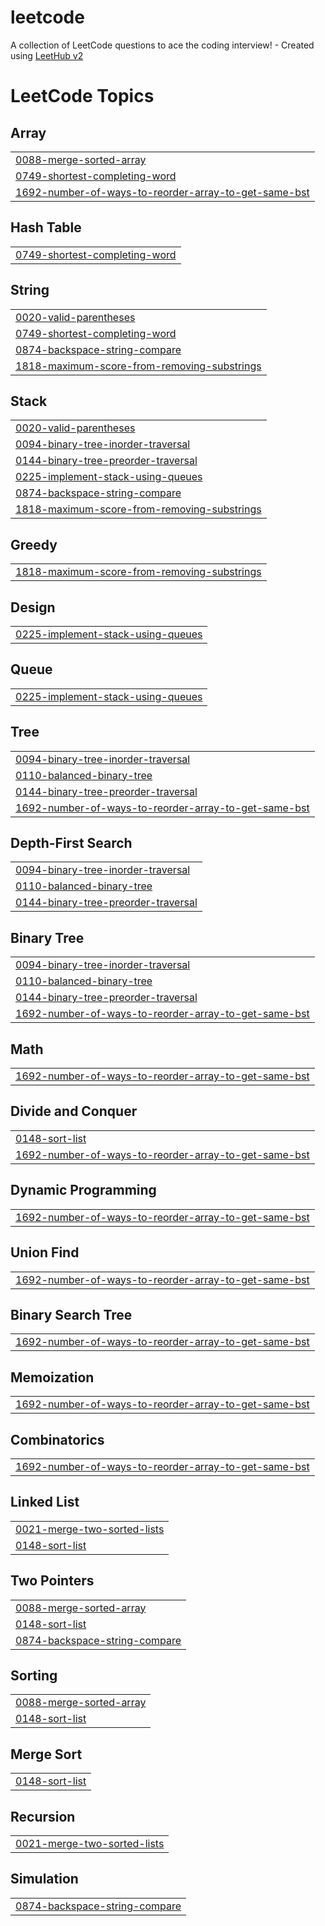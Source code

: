 # leetcode
A collection of LeetCode questions to ace the coding interview! - Created using [LeetHub v2](https://github.com/arunbhardwaj/LeetHub-2.0)

<!---LeetCode Topics Start-->
# LeetCode Topics
## Array
|  |
| ------- |
| [0088-merge-sorted-array](https://github.com/gkbrum/leetcode/tree/master/0088-merge-sorted-array) |
| [0749-shortest-completing-word](https://github.com/gkbrum/leetcode/tree/master/0749-shortest-completing-word) |
| [1692-number-of-ways-to-reorder-array-to-get-same-bst](https://github.com/gkbrum/leetcode/tree/master/1692-number-of-ways-to-reorder-array-to-get-same-bst) |
## Hash Table
|  |
| ------- |
| [0749-shortest-completing-word](https://github.com/gkbrum/leetcode/tree/master/0749-shortest-completing-word) |
## String
|  |
| ------- |
| [0020-valid-parentheses](https://github.com/gkbrum/leetcode/tree/master/0020-valid-parentheses) |
| [0749-shortest-completing-word](https://github.com/gkbrum/leetcode/tree/master/0749-shortest-completing-word) |
| [0874-backspace-string-compare](https://github.com/gkbrum/leetcode/tree/master/0874-backspace-string-compare) |
| [1818-maximum-score-from-removing-substrings](https://github.com/gkbrum/leetcode/tree/master/1818-maximum-score-from-removing-substrings) |
## Stack
|  |
| ------- |
| [0020-valid-parentheses](https://github.com/gkbrum/leetcode/tree/master/0020-valid-parentheses) |
| [0094-binary-tree-inorder-traversal](https://github.com/gkbrum/leetcode/tree/master/0094-binary-tree-inorder-traversal) |
| [0144-binary-tree-preorder-traversal](https://github.com/gkbrum/leetcode/tree/master/0144-binary-tree-preorder-traversal) |
| [0225-implement-stack-using-queues](https://github.com/gkbrum/leetcode/tree/master/0225-implement-stack-using-queues) |
| [0874-backspace-string-compare](https://github.com/gkbrum/leetcode/tree/master/0874-backspace-string-compare) |
| [1818-maximum-score-from-removing-substrings](https://github.com/gkbrum/leetcode/tree/master/1818-maximum-score-from-removing-substrings) |
## Greedy
|  |
| ------- |
| [1818-maximum-score-from-removing-substrings](https://github.com/gkbrum/leetcode/tree/master/1818-maximum-score-from-removing-substrings) |
## Design
|  |
| ------- |
| [0225-implement-stack-using-queues](https://github.com/gkbrum/leetcode/tree/master/0225-implement-stack-using-queues) |
## Queue
|  |
| ------- |
| [0225-implement-stack-using-queues](https://github.com/gkbrum/leetcode/tree/master/0225-implement-stack-using-queues) |
## Tree
|  |
| ------- |
| [0094-binary-tree-inorder-traversal](https://github.com/gkbrum/leetcode/tree/master/0094-binary-tree-inorder-traversal) |
| [0110-balanced-binary-tree](https://github.com/gkbrum/leetcode/tree/master/0110-balanced-binary-tree) |
| [0144-binary-tree-preorder-traversal](https://github.com/gkbrum/leetcode/tree/master/0144-binary-tree-preorder-traversal) |
| [1692-number-of-ways-to-reorder-array-to-get-same-bst](https://github.com/gkbrum/leetcode/tree/master/1692-number-of-ways-to-reorder-array-to-get-same-bst) |
## Depth-First Search
|  |
| ------- |
| [0094-binary-tree-inorder-traversal](https://github.com/gkbrum/leetcode/tree/master/0094-binary-tree-inorder-traversal) |
| [0110-balanced-binary-tree](https://github.com/gkbrum/leetcode/tree/master/0110-balanced-binary-tree) |
| [0144-binary-tree-preorder-traversal](https://github.com/gkbrum/leetcode/tree/master/0144-binary-tree-preorder-traversal) |
## Binary Tree
|  |
| ------- |
| [0094-binary-tree-inorder-traversal](https://github.com/gkbrum/leetcode/tree/master/0094-binary-tree-inorder-traversal) |
| [0110-balanced-binary-tree](https://github.com/gkbrum/leetcode/tree/master/0110-balanced-binary-tree) |
| [0144-binary-tree-preorder-traversal](https://github.com/gkbrum/leetcode/tree/master/0144-binary-tree-preorder-traversal) |
| [1692-number-of-ways-to-reorder-array-to-get-same-bst](https://github.com/gkbrum/leetcode/tree/master/1692-number-of-ways-to-reorder-array-to-get-same-bst) |
## Math
|  |
| ------- |
| [1692-number-of-ways-to-reorder-array-to-get-same-bst](https://github.com/gkbrum/leetcode/tree/master/1692-number-of-ways-to-reorder-array-to-get-same-bst) |
## Divide and Conquer
|  |
| ------- |
| [0148-sort-list](https://github.com/gkbrum/leetcode/tree/master/0148-sort-list) |
| [1692-number-of-ways-to-reorder-array-to-get-same-bst](https://github.com/gkbrum/leetcode/tree/master/1692-number-of-ways-to-reorder-array-to-get-same-bst) |
## Dynamic Programming
|  |
| ------- |
| [1692-number-of-ways-to-reorder-array-to-get-same-bst](https://github.com/gkbrum/leetcode/tree/master/1692-number-of-ways-to-reorder-array-to-get-same-bst) |
## Union Find
|  |
| ------- |
| [1692-number-of-ways-to-reorder-array-to-get-same-bst](https://github.com/gkbrum/leetcode/tree/master/1692-number-of-ways-to-reorder-array-to-get-same-bst) |
## Binary Search Tree
|  |
| ------- |
| [1692-number-of-ways-to-reorder-array-to-get-same-bst](https://github.com/gkbrum/leetcode/tree/master/1692-number-of-ways-to-reorder-array-to-get-same-bst) |
## Memoization
|  |
| ------- |
| [1692-number-of-ways-to-reorder-array-to-get-same-bst](https://github.com/gkbrum/leetcode/tree/master/1692-number-of-ways-to-reorder-array-to-get-same-bst) |
## Combinatorics
|  |
| ------- |
| [1692-number-of-ways-to-reorder-array-to-get-same-bst](https://github.com/gkbrum/leetcode/tree/master/1692-number-of-ways-to-reorder-array-to-get-same-bst) |
## Linked List
|  |
| ------- |
| [0021-merge-two-sorted-lists](https://github.com/gkbrum/leetcode/tree/master/0021-merge-two-sorted-lists) |
| [0148-sort-list](https://github.com/gkbrum/leetcode/tree/master/0148-sort-list) |
## Two Pointers
|  |
| ------- |
| [0088-merge-sorted-array](https://github.com/gkbrum/leetcode/tree/master/0088-merge-sorted-array) |
| [0148-sort-list](https://github.com/gkbrum/leetcode/tree/master/0148-sort-list) |
| [0874-backspace-string-compare](https://github.com/gkbrum/leetcode/tree/master/0874-backspace-string-compare) |
## Sorting
|  |
| ------- |
| [0088-merge-sorted-array](https://github.com/gkbrum/leetcode/tree/master/0088-merge-sorted-array) |
| [0148-sort-list](https://github.com/gkbrum/leetcode/tree/master/0148-sort-list) |
## Merge Sort
|  |
| ------- |
| [0148-sort-list](https://github.com/gkbrum/leetcode/tree/master/0148-sort-list) |
## Recursion
|  |
| ------- |
| [0021-merge-two-sorted-lists](https://github.com/gkbrum/leetcode/tree/master/0021-merge-two-sorted-lists) |
## Simulation
|  |
| ------- |
| [0874-backspace-string-compare](https://github.com/gkbrum/leetcode/tree/master/0874-backspace-string-compare) |
<!---LeetCode Topics End-->